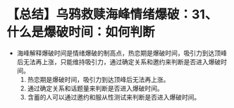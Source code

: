 # 【总结】乌鸦救赎海峰情绪爆破：31、什么是爆破时间：如何判断

-   海峰解释爆破时间是情绪爆破的制高点，热恋期是爆破时间，吸引力到达顶峰后无法再上涨，只能维持吸引力，通过确定关系和邀约来判断是否进入爆破时间。
    1.  热恋期是爆破时间，吸引力到达顶峰后无法再上涨。
    2.  通过确定关系和话题量来判断是否进入爆破时间。
    3.  含蓄的人可以通过邀约和服从性测试来判断是否进入爆破时间。